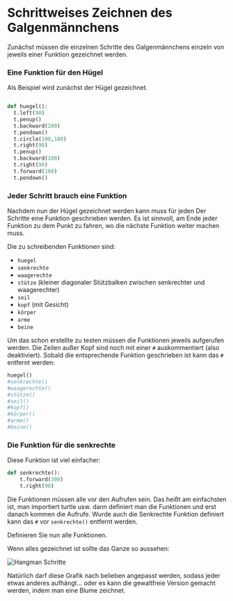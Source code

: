# Schrittweises Zeichnen des Galgenmännchens



Zunächst müssen die einzelnen Schritte des Galgenmännchens einzeln von jeweils einer Funktion gezeichnet werden.

### Eine Funktion für den Hügel

Als Beispiel wird zunächst der Hügel gezeichnet.

```python

def huegel():
  t.left(90)
  t.penup()
  t.backward(200)
  t.pendown()
  t.circle(100,180)
  t.right(90)
  t.penup()
  t.backward(100)
  t.right(90)
  t.forward(100)
  t.pendown()
```

### Jeder Schritt brauch eine Funktion

Nachdem nun der Hügel gezeichnet werden kann muss für jeden Der Schritte eine Funktion geschrieben werden. Es ist sinnvoll, am Ende jeder Funktion zu dem Punkt zu fahren, wo die nächste Funktion weiter machen muss.

Die zu schreibenden Funktionen sind:

  * `huegel`
  * `senkrechte`
  * `waagerechte`
  * `stütze` (kleiner diagonaler Stützbalken zwischen senkrechter und waagerechter)
  * `seil`
  * `kopf` (mit Gesicht)
  * `körper`
  * `arme`
  * `beine`

Um das schon erstellte zu testen müssen die Funktionen jeweils aufgerufen werden. Die Zeilen außer Kopf sind noch mit einer `#` auskommentiert (also deaktiviert). Sobald die entsprechende Funktion geschrieben ist kann das `#` entfernt werden:

```python
huegel()
#senkrechte()
#waagerechte()
#stütze()
#seil()
#kopf()
#körper()
#arme()
#beine()
```

### Die Funktion für die senkrechte

Diese Funktion ist viel einfacher:

```python
def senkrechte():
    t.forward(300)
    t.right(90)
```

Die Funktionen müssen alle vor den Aufrufen sein. Das heißt am einfachsten ist, man importiert turtle usw. dann definiert man die Funktionen und erst danach kommen die Aufrufe. Wurde auch die Senkrechte Funktion definiert kann das `#` vor `senkrechte()` entfernt werden.

Definieren Sie nun alle Funktionen.

Wenn alles gezeichnet ist sollte das Ganze so aussehen:

![Hangman Schritte](img/hangmansteps.png)

Natürlich darf diese Grafik nach belieben angepasst werden, sodass jeder etwas anderes aufhängt... oder es kann die gewaltfreie Version gemacht werden, indem man eine Blume zeichnet.


